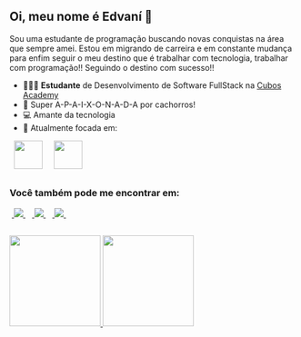 ## Oi, meu nome é Edvaní 👋
Sou uma estudante de programação buscando novas conquistas na área que sempre amei. Estou em migrando de carreira e em constante mudança para enfim seguir o meu destino que é trabalhar com tecnologia, trabalhar com programação!! Seguindo o destino com sucesso!!

- 👩🏾‍🎓 **Estudante** de Desenvolvimento de Software FullStack na [Cubos Academy](https://cubos.academy/)
- 🐶 Super A-P-A-I-X-O-N-A-D-A por cachorros!
- 💻 Amante da tecnologia
- 🎯 Atualmente focada em:
<div style = "display: inline">
  &nbsp;&nbsp;<img width='50' heigth='50' src="https://cdn.jsdelivr.net/gh/devicons/devicon/icons/javascript/javascript-plain.svg" />&nbsp;&nbsp;
  &nbsp;&nbsp;<img width='50' heigth='50' src="https://cdn.jsdelivr.net/gh/devicons/devicon/icons/nodejs/nodejs-original.svg" />&nbsp;&nbsp;
</div>

##

### Você também pode me encontrar em:
&nbsp;<a href="https://www.linkedin.com/in/edvani-dias-oliveira/">
  <img src="https://img.shields.io/badge/linkedin-%230077B5.svg?style=for-the-badge&logo=linkedin&logoColor=white">
</a>&nbsp;
&nbsp;<a href="https://www.instagram.com/edvanidias33/">
  <img src="https://img.shields.io/badge/Instagram-%23E4405F.svg?style=for-the-badge&logo=Instagram&logoColor=white">
</a>&nbsp;
&nbsp;<a href="mailto:edvanidias@gmail.com">
  <img src="https://img.shields.io/badge/Gmail-D14836?style=for-the-badge&logo=gmail&logoColor=white" target="_blank">
</a>&nbsp;

##

<div>
  <a href="https://github.com/EdvaniDias">
  <img height="160em" src="https://github-readme-stats.vercel.app/api?username=EdvaniDias&theme=transparent&bg_color=000&border_color=30A3DC&show_icons=true&icon_color=30A3DC&title_color=E94D5F&text_color=FFF"/>
  <img height="160em" src="https://github-readme-stats-git-masterrstaa-rickstaa.vercel.app/api/top-langs/?username=EdvaniDias&bg_color=000&border_color=30A3DC&title_color=E94D5F&text_color=FFF"/>
</div>
